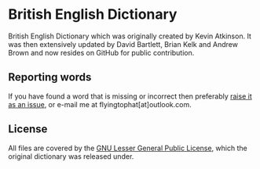 British English Dictionary
==========================
British English Dictionary which was originally created by Kevin Atkinson. It was then extensively updated by David Bartlett, Brian Kelk and Andrew Brown and now resides on GitHub for public contribution.

Reporting words
---------------
If you have found a word that is missing or incorrect then preferably [raise it as an issue][dictionary-issue], or e-mail me at flyingtophat[at]outlook.com.

License
-------
All files are covered by the [GNU Lesser General Public License][license], which the original dictionary was released under.

[dictionary-issue]:https://github.com/FlyingTopHat/British-English-Dictionary/issues
[license]:https://www.gnu.org/copyleft/lesser.html
